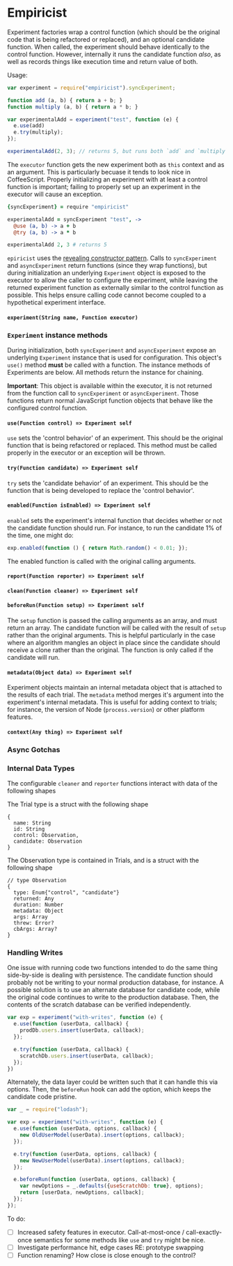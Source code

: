 # Empiricist

Experiment factories wrap a control function (which should be the original code that is being refactored or replaced), and an optional candidate function. When called, the experiment should behave identically to the control function. However, internally it runs the candidate function *also*, as well as records things like execution time and return value of both.

Usage:

```js
var experiment = require("empiricist").syncExperiment;

function add (a, b) { return a + b; }
function multiply (a, b) { return a * b; }

var experimentalAdd = experiment("test", function (e) {
  e.use(add)
  e.try(multiply);
});

experimentalAdd(2, 3); // returns 5, but runs both `add` and `multiply` and reports info on them

```

The `executor` function gets the new experiment both as `this` context and as an argument. This is particularly becuase it tends to look nice in CoffeeScript. Properly initializing an experiment with at least a control function is important; failing to properly set up an experiment in the executor will cause an exception.

```coffeescript
{syncExperiment} = require "empiricist"

experimentalAdd = syncExperiment "test", ->
  @use (a, b) -> a + b
  @try (a, b) -> a * b

experimentalAdd 2, 3 # returns 5

```

`epiricist` uses the [revealing constructor pattern](https://blog.domenic.me/the-revealing-constructor-pattern/). Calls to `syncExperiment` and `asyncExperiment` return functions (since they wrap functions), but during initialization an underlying `Experiment` object is exposed to the executor to allow the caller to configure the experiment, while leaving the returned experiment function as externally similar to the control function as possible. This helps ensure calling code cannot become coupled to a hypothetical experiment interface.

#### `experiment(String name, Function executor)`




### `Experiment` instance methods

During initialization, both `syncExperiment` and `asyncExperiment` expose an underlying `Experiment` instance that is used for configuration. This object's `use()` method **must** be called with a function. The instance methods of Experiments are below. All methods return the instance for chaining.

**Important**: This object is available within the executor, it is not returned from the function call to `syncExperiment` or `asyncExperiment`. Those functions return normal JavaScript function objects that behave like the configured control function.

#### `use(Function control) => Experiment self`
`use` sets the 'control behavior' of an experiment. This should be the original function that is being refactored or replaced. This method must be called properly in the executor or an exception will be thrown.

#### `try(Function candidate) => Experiment self`
`try` sets the 'candidate behavior' of an experiment. This should be the function that is being developed to replace the 'control behavior'.

#### `enabled(Function isEnabled) => Experiment self`
`enabled` sets the experiment's internal function that decides whether or not the candidate function should run. For instance, to run the candidate 1% of the time, one might do:

```js
exp.enabled(function () { return Math.random() < 0.01; });
```

The enabled function is called with the original calling arguments. 

#### `report(Function reporter) => Experiment self`

#### `clean(Function cleaner) => Experiment self`

#### `beforeRun(Function setup) => Experiment self`
The `setup` function is passed the calling arguments as an array, and must return an array. The candidate function will be called with the result of `setup` rather than the original arguments. This is helpful particularly in the case where an algorithm mangles an object in place since the candidate should receive a clone rather than the original. The function is only called if the candidate will run.

#### `metadata(Object data) => Experiment self`
Experiment objects maintain an internal metadata object that is attached to the results of each trial. The `metadata` method merges it's argument into the experiment's internal metadata. This is useful for adding context to trials; for instance, the version of Node (`process.version`) or other platform features.

#### `context(Any thing) => Experiment self`


### Async Gotchas



### Internal Data Types

The configurable `cleaner` and `reporter` functions interact with data of the following shapes

The Trial type is a struct with the following shape

```
{
  name: String
  id: String
  control: Observation,
  candidate: Observation
}
```

The Observation type is contained in Trials, and is a struct with the following shape

```
// type Observation
{
  type: Enum{"control", "candidate"}
  returned: Any
  duration: Number
  metadata: Object
  args: Array
  threw: Error?
  cbArgs: Array?
}
```

### Handling Writes

One issue with running code two functions intended to do the same thing side-by-side is dealing with persistence. The candidate function should probably not be writing to your normal production database, for instance. A possible solution is to use an alternate database for candidate code, while the original code continues to write to the production database. Then, the contents of the scratch database can be verified independently.

```js
var exp = experiment("with-writes", function (e) {
  e.use(function (userData, callback) {
    prodDb.users.insert(userData, callback);
  });

  e.try(function (userData, callback) {
    scratchDb.users.insert(userData, callback);
  });
})
```

Alternately, the data layer could be written such that it can handle this via options. Then, the `beforeRun` hook can add the option, which keeps the candidate code pristine.

```js
var _ = require("lodash");

var exp = experiment("with-writes", function (e) {
  e.use(function (userData, options, callback) {
    new OldUserModel(userData).insert(options, callback);
  });

  e.try(function (userData, options, callback) {
    new NewUserModel(userData).insert(options, callback);
  });

  e.beforeRun(function (userData, options, callback) {
    var newOptions = _.defaults({useScratchDb: true}, options);
    return [userData, newOptions, callback];
  });
});

```

To do:

- [ ] Increased safety features in executor. Call-at-most-once / call-exactly-once semantics for some methods like `use` and `try` might be nice.
- [ ] Investigate performance hit, edge cases RE: prototype swapping
- [ ] Function renaming? How close is close enough to the control?
